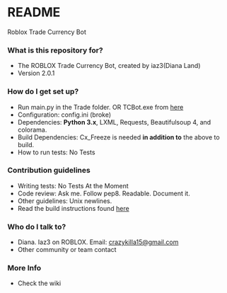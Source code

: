 # README #

Roblox Trade Currency Bot

### What is this repository for? ###

* The ROBLOX Trade Currency Bot, created by iaz3(Diana Land)
* Version 2.0.1

### How do I get set up? ###

* Run main.py in the Trade folder. OR TCBot.exe from [here](https://bitbucket.org/Iaz3/tcbot/wiki/Downloads)
* Configuration: config.ini (broke)
* Dependencies: **Python 3.x**, LXML, Requests, Beautifulsoup 4, and colorama.
* Build Dependencies: Cx_Freeze is needed **in addition to** the above to build.
* How to run tests: No Tests

### Contribution guidelines ###

* Writing tests: No Tests At the Moment
* Code review: Ask me. Follow pep8. Readable. Document it.
* Other guidelines: Unix newlines.
* Read the build instructions found [here](https://bitbucket.org/Iaz3/tcbot/wiki/Building)

### Who do I talk to? ###

* Diana. Iaz3 on ROBLOX. Email: crazykilla15@gmail.com
* Other community or team contact

### More Info ###

* Check the wiki